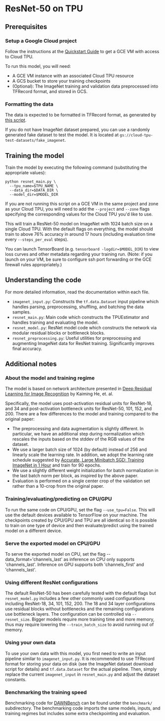 # ResNet-50 on TPU

## Prerequisites

### Setup a Google Cloud project

Follow the instructions at the [Quickstart Guide](https://cloud.google.com/tpu/docs/quickstart)
to get a GCE VM with access to Cloud TPU.

To run this model, you will need:

* A GCE VM instance with an associated Cloud TPU resource
* A GCS bucket to store your training checkpoints
* (Optional): The ImageNet training and validation data preprocessed into
  TFRecord format, and stored in GCS.

### Formatting the data

The data is expected to be formatted in TFRecord format, as generated by [this
script](https://github.com/tensorflow/tpu/blob/master/tools/datasets/imagenet_to_gcs.py).

If you do not have ImageNet dataset prepared, you can use a randomly generated
fake dataset to test the model. It is located at
`gs://cloud-tpu-test-datasets/fake_imagenet`.


## Training the model

Train the model by executing the following command (substituting the appropriate
values):

```
python resnet_main.py \
  --tpu_name=$TPU_NAME \
  --data_dir=$DATA_DIR \
  --model_dir=$MODEL_DIR
```

If you are not running this script on a GCE VM in the same project and zone as
your Cloud TPU, you will need to add the `--project` and `--zone` flags
specifying the corresponding values for the Cloud TPU you'd like to use.

This will train a ResNet-50 model on ImageNet with 1024 batch size on a single
Cloud TPU. With the default flags on everything, the model should train to
above 76% accuracy in around 17 hours (including evaluation time every
`--steps_per_eval` steps).

You can launch TensorBoard (e.g. `tensorboard -logdir=$MODEL_DIR`) to view loss
curves and other metadata regarding your training run. (Note: if you launch
on your VM, be sure to configure ssh port forwarding or the GCE firewall rules
appropriately.)

## Understanding the code

For more detailed information, read the documentation within each file.

* `imagenet_input.py`: Constructs the `tf.data.Dataset` input pipeline which
  handles parsing, preprocessing, shuffling, and batching the data samples.
* `resnet_main.py`: Main code which constructs the TPUEstimator and handles
  training and evaluating the model.
* `resnet_model.py`: ResNet model code which constructs the network via modular
  residual blocks or bottleneck blocks.
* `resnet_preprocessing.py`: Useful utilities for preprocessing and augmenting
  ImageNet data for ResNet training. Significantly improves final accuracy.

## Additional notes

### About the model and training regime

The model is based on network architecture presented in [Deep Residual Learning
for Image Recognition](https://arxiv.org/abs/1512.03385) by Kaiming He, et. al.

Specifically, the model uses post-activation residual units for ResNet-18, and
34 and post-activation bottleneck units for ResNet-50, 101, 152, and 200. There
are a few differences to the model and training compared to the original paper:

* The preprocessing and data augmentation is slightly different. In particular,
  we have an additional step during normalization which rescales the inputs
  based on the stddev of the RGB values of the dataset.
* We use a larger batch size of 1024 (by default) instead of 256 and
  linearly scale the learning rate. In addition, we adopt the learning rate
  schedule suggested by [Accurate, Large Minibatch SGD: Training ImageNet in 1
  Hour](https://arxiv.org/abs/1706.02677) and train for 90 epochs.
* We use a slightly different weight initialization for batch normalization in
  the last batch norm per block, as inspired by the above paper.
* Evaluation is performed on a single center crop of the validation set rather
  than a 10-crop from the original paper.

### Training/evaluating/predicting on CPU/GPU

To run the same code on CPU/GPU, set the flag `--use_tpu=False`. This will use
the default devices available to TensorFlow on your machine. The checkpoints
created by CPU/GPU and TPU are all identical so it is possible to train on one
type of device and then evaluate/predict using the trained model on a different
device.

### Serve the exported model on CPU/GPU

To serve the exported model on CPU, set the flag --data_format='channels_last'
as inference on CPU only supports 'channels_last'. Inference on GPU supports
both 'channels_first' and 'channels_last'.

### Using different ResNet configurations

The default ResNet-50 has been carefully tested with the default flags but
`resnet_model.py` includes a few other commonly used configurations including
ResNet-18, 34, 101, 152, 200. The 18 and 34 layer configurations use residual
blocks without bottlenecks and the remaining configurations use bottleneck
layers. The configuration can be controlled via `--resnet_size`. Bigger models
require more training time and more memory, thus may require lowering the
`--train_batch_size` to avoid running out of memory.

### Using your own data

To use your own data with this model, you first need to write an input pipeline
similar to `imagenet_input.py`. It is recommended to use TFRecord format for
storing your data on disk (see the ImageNet dataset download script for details)
and `tf.data.Dataset` for the actual pipeline. Then, simply replace the current
`imagenet_input` in `resnet_main.py` and adjust the dataset constants.

### Benchmarking the training speed

Benchmarking code for [DAWNBench](http://dawn.cs.stanford.edu/benchmark/) can be
found under the `benchmark/` subdirectory. The benchmarking code imports the
same models, inputs, and training regimes but includes some extra checkpointing
and evaluation.
